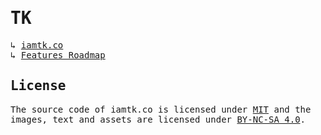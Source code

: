 <samp>

# TK

↳ [iamtk.co](https://www.iamtk.co)\
↳ [Features Roadmap](https://github.com/imteekay/tk/projects/3)

## License

The source code of iamtk.co is licensed under [MIT](./LICENSE) and the images, text and assets are licensed under [BY-NC-SA 4.0](./LICENSE.by-nc-sa-4.0.md).

</samp>

